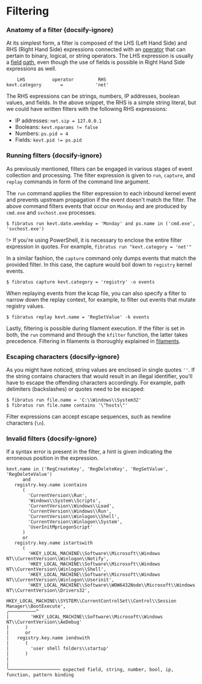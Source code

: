 # Filtering

### Anatomy of a filter {docsify-ignore}

At its simplest form, a filter is composed of the LHS (Left Hand Side) and RHS (Right Hand Side) expressions connected with an [operator](/filters/operators) that can pertain to binary, logical, or string operators. The LHS expression is usually a [field](/filters/fields) [path](/filters/paths), even though the use of fields is possible in Right Hand Side expressions as well.

```
    LHS          operator         RHS
kevt.category       =            'net'
```

The RHS expressions can be strings, numbers, IP addresses, boolean values, and fields. In the above snippet, the RHS is a simple string literal, but we could have written filters with the following RHS expressions:

- IP addresses: `net.sip = 127.0.0.1`
- Booleans: `kevt.nparams != false`
- Numbers: `ps.pid = 4`
- Fields: `kevt.pid != ps.pid`

### Running filters {docsify-ignore}

As previously mentioned, filters can be engaged in various stages of event collection and processing. The filter expression is given  to `run`, `capture`, and `replay` commands in form of the command line argument.

The `run` command applies the filter expression to each inbound kernel event and prevents upstream propagation if the event doesn't match the filter. The above command filters events that occur on `Monday` and are produced by `cmd.exe` and `svchost.exe` processes.

```
$ fibratus run kevt.date.weekday = 'Monday' and ps.name in ('cmd.exe', 'svchost.exe')
```

!> If you're using PowerShell, it is necessary to enclose the entire filter expression in quotes. For example, `fibratus run "kevt.category = 'net'"`


In a similar fashion, the `capture` command only dumps events that match the provided filter. In this case, the capture would boil down to  `registry` kernel events.

```
$ fibratus capture kevt.category = 'registry' -o events
```

When replaying events from the kcap file, you can also specify a filter to narrow down the replay context, for example, to filter out events that mutate registry values.

```
$ fibratus replay kevt.name = 'RegSetValue' -k events
```

Lastly, filtering is possible during filament execution. If the filter is set in both, the `run` command and through the `kfilter` function, the latter takes precedence. Filtering in filaments is thoroughly explained in [filaments](/filaments/introduction).

### Escaping characters {docsify-ignore}

As you might have noticed, string values are enclosed in single quotes `''`. If the string contains characters that would result in an illegal identifier, you'll have to escape the offending characters accordingly. For example, path delimiters (backslashes) or quotes need to be escaped:

```
$ fibratus run file.name = 'C:\\Windows\\System32'
$ fibratus run file.name contains '\"hosts\"'
```

Filter expressions can accept escape sequences, such as newline characters (`\n`).

### Invalid filters {docsify-ignore}

If a syntax error is present in the filter, a hint is given indicating the erroneous position in the expression.  

```
kevt.name in ('RegCreateKey', 'RegDeleteKey', 'RegSetValue', 'RegDeleteValue')
      and
   registry.key.name icontains
      (
        'CurrentVersion\\Run',
        'Windows\\System\\Scripts',
        'CurrentVersion\\Windows\\Load',
        'CurrentVersion\\Windows\\Run',
        'CurrentVersion\\Winlogon\\Shell',
        'CurrentVersion\\Winlogon\\System',
        'UserInitMprLogonScript'
      )
      or
   registry.key.name istartswith
      (
        'HKEY_LOCAL_MACHINE\\Software\\Microsoft\\Windows NT\\CurrentVersion\\Winlogon\\Notify',
        'HKEY_LOCAL_MACHINE\\Software\\Microsoft\\Windows NT\\CurrentVersion\\Winlogon\\Shell',
        'HKEY_LOCAL_MACHINE\\Software\\Microsoft\\Windows NT\\CurrentVersion\\Winlogon\\Userinit',
        'HKEY_LOCAL_MACHINE\\Software\\WOW6432Node\\Microsoft\\Windows NT\\CurrentVersion\\Drivers32',
        HKEY_LOCAL_MACHINE\\SYSTEM\\CurrentControlSet\\Control\\Session Manager\\BootExecute',
╭──────────^
|        'HKEY_LOCAL_MACHINE\\Software\\Microsoft\\Windows NT\\CurrentVersion\\AeDebug'
|      )
|      or
|   registry.key.name iendswith
|      (
|        'user shell folders\\startup'
|      )
|
|
╰─────────────────── expected field, string, number, bool, ip, function, pattern binding
```
